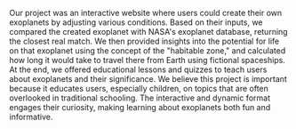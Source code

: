 Our project was an interactive website where users could create their own exoplanets by adjusting various conditions. Based on their inputs, we compared the created exoplanet with NASA's exoplanet database, returning the closest real match. We then provided insights into the potential for life on that exoplanet using the concept of the "habitable zone," and calculated how long it would take to travel there from Earth using fictional spaceships. At the end, we offered educational lessons and quizzes to teach users about exoplanets and their significance. We believe this project is important because it educates users, especially children, on topics that are often overlooked in traditional schooling. The interactive and dynamic format engages their curiosity, making learning about exoplanets both fun and informative.
